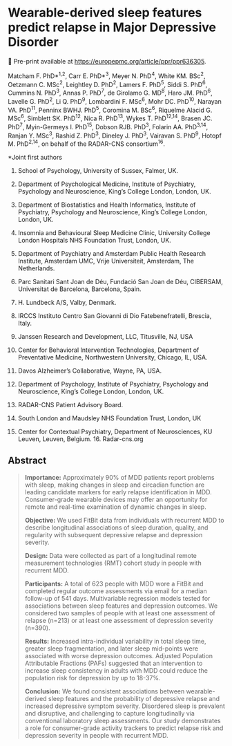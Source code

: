 # Wearable-derived sleep features predict relapse in Major Depressive Disorder

📄 Pre-print available at <https://europepmc.org/article/ppr/ppr636305>.

Matcham F. PhD\*<sup>1,2</sup>, Carr E. PhD\*<sup>3</sup>, Meyer N. PhD<sup>4</sup>, White KM. BSc<sup>2</sup>, Oetzmann C. MSc<sup>2</sup>, Leightley D. PhD<sup>2</sup>, Lamers F. PhD<sup>5</sup>, Siddi S. PhD<sup>6</sup>, Cummins N. PhD<sup>3</sup>, Annas P. PhD<sup>7</sup>, de Girolamo G. MD<sup>8</sup>, Haro JM. PhD<sup>6</sup>, Lavelle G. PhD<sup>2</sup>, Li Q. PhD<sup>9</sup>, Lombardini F. MSc<sup>6</sup>, Mohr DC. PhD<sup>10</sup>, Narayan VA. PhD<sup>11</sup>, Penninx BWHJ. PhD<sup>5</sup>, Coromina M. BSc<sup>6</sup>, Riquelme Alacid G. MSc<sup>6</sup>, Simblett SK. PhD<sup>12</sup>, Nica R. PhD<sup>13</sup>, Wykes T. PhD<sup>12,14</sup>, Brasen JC. PhD<sup>7</sup>, Myin-Germeys I. PhD<sup>15</sup>, Dobson RJB. PhD<sup>3</sup>, Folarin AA. PhD<sup>3,14</sup>, Ranjan Y. MSc<sup>3</sup>, Rashid Z. PhD<sup>3</sup>, Dineley J. PhD<sup>3</sup>, Vairavan S. PhD<sup>9</sup>, Hotopf M. PhD<sup>2,14</sup>, on behalf of the RADAR-CNS consortium<sup>16</sup>.

\*Joint first authors

1. School of Psychology, University of Sussex, Falmer, UK.

2. Department of Psychological Medicine, Institute of Psychiatry, Psychology and Neuroscience, King’s
College London, London, UK.

3. Department of Biostatistics and Health Informatics, Institute of Psychiatry, Psychology and Neuroscience, King’s College London, London, UK.

4. Insomnia and Behavioural Sleep Medicine Clinic, University College London Hospitals NHS Foundation Trust, London, UK.

5. Department of Psychiatry and Amsterdam Public Health Research Institute, Amsterdam UMC, Vrije Universiteit, Amsterdam, The Netherlands.

6. Parc Sanitari Sant Joan de Déu, Fundació San Joan de Déu, CIBERSAM, Universitat de Barcelona, Barcelona, Spain.

7. H. Lundbeck A/S, Valby, Denmark.

8. IRCCS Instituto Centro San Giovanni di Dio Fatebenefratelli, Brescia, Italy.

9. Janssen Research and Development, LLC, Titusville, NJ, USA

10. Center for Behavioral Intervention Technologies, Department of Preventative Medicine, Northwestern University, Chicago, IL, USA.

11. Davos Alzheimer’s Collaborative, Wayne, PA, USA.

12. Department of Psychology, Institute of Psychiatry, Psychology and Neuroscience, King’s College London, London, UK.

13. RADAR-CNS Patient Advisory Board.

14. South London and Maudsley NHS Foundation Trust, London, UK

15. Center for Contextual Psychiatry, Department of Neurosciences, KU Leuven, Leuven, Belgium. 16. Radar-cns.org


## Abstract

> **Importance:** Approximately 90% of MDD patients report problems with sleep, making changes in sleep and circadian function are leading candidate markers for early relapse identification in MDD. Consumer-grade wearable devices may offer an opportunity for remote and real-time examination of dynamic changes in sleep.
>
> **Objective:** We used FitBit data from individuals with recurrent MDD to describe longitudinal associations of sleep duration, quality, and regularity with subsequent depressive relapse and depression severity.
>
> **Design:** Data were collected as part of a longitudinal remote measurement technologies (RMT) cohort study in people with recurrent MDD.
>
> **Participants:** A total of 623 people with MDD wore a FitBit and completed regular outcome assessments via email for a median follow-up of 541 days. Multivariable regression models tested for associations between sleep features and depression outcomes. We considered two samples of people with at least one assessment of relapse (n=213) or at least one assessment of depression severity (n=390).
>
> **Results:** Increased intra-individual variability in total sleep time, greater sleep fragmentation, and later sleep mid-points were associated with worse depression outcomes. Adjusted Population Attributable Fractions (PAFs) suggested that an intervention to increase sleep consistency in adults with MDD could reduce the population risk for depression by up to 18-37%.
>
> **Conclusion:** We found consistent associations between wearable-derived sleep features and the probability of depressive relapse and increased depressive symptom severity. Disordered sleep is prevalent and disruptive, and challenging to capture longitudinally via conventional laboratory sleep assessments. Our study demonstrates a role for consumer-grade activity trackers to predict relapse risk and depression severity in people with recurrent MDD.
